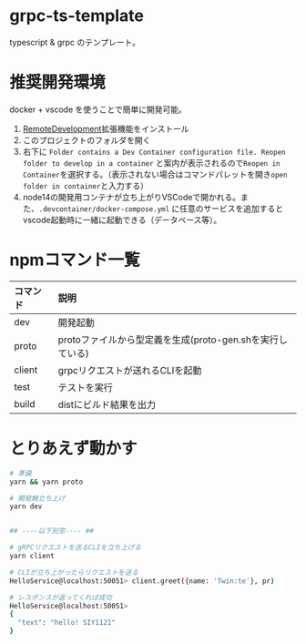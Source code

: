 # grpc-ts-template

typescript & grpc のテンプレート。

# 推奨開発環境
docker + vscode を使うことで簡単に開発可能。

1. [RemoteDevelopment](https://marketplace.visualstudio.com/items?itemName=ms-vscode-remote.vscode-remote-extensionpack)拡張機能をインストール
2. このプロジェクトのフォルダを開く
3. 右下に `Folder contains a Dev Container configuration file. Reopen folder to develop in a container` と案内が表示されるので`Reopen in Container`を選択する。（表示されない場合はコマンドパレットを開き`open folder in container`と入力する）
4. node14の開発用コンテナが立ち上がりVSCodeで開かれる。また、`.devcontainer/docker-compose.yml` に任意のサービスを追加するとvscode起動時に一緒に起動できる（データベース等）。

# npmコマンド一覧

|コマンド|説明|
|:--|:--|
|dev| 開発起動|
|proto|protoファイルから型定義を生成(proto-gen.shを実行している)|
|client|grpcリクエストが送れるCLIを起動|
|test|テストを実行|
|build|distにビルド結果を出力|

# とりあえず動かす
```bash
# 準備
yarn && yarn proto

# 開発鯖立ち上げ
yarn dev


## ----以下別窓---- ##

# gRPCリクエストを送るCLIを立ち上げる
yarn client

# CLIが立ち上がったらリクエストを送る
HelloService@localhost:50051> client.greet({name: 'Twin:te'}, pr)

# レスポンスが返ってくれば成功
HelloService@localhost:50051> 
{
  "text": "hello! SIY1121"
}

```